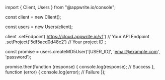 import { Client,  Users } from "@appwrite.io/console";

const client = new Client();

const users = new Users(client);

client
    .setEndpoint('https://cloud.appwrite.io/v1') // Your API Endpoint
    .setProject('5df5acd0d48c2') // Your project ID
;

const promise = users.createMD5User('[USER_ID]', 'email@example.com', 'password');

promise.then(function (response) {
    console.log(response); // Success
}, function (error) {
    console.log(error); // Failure
});